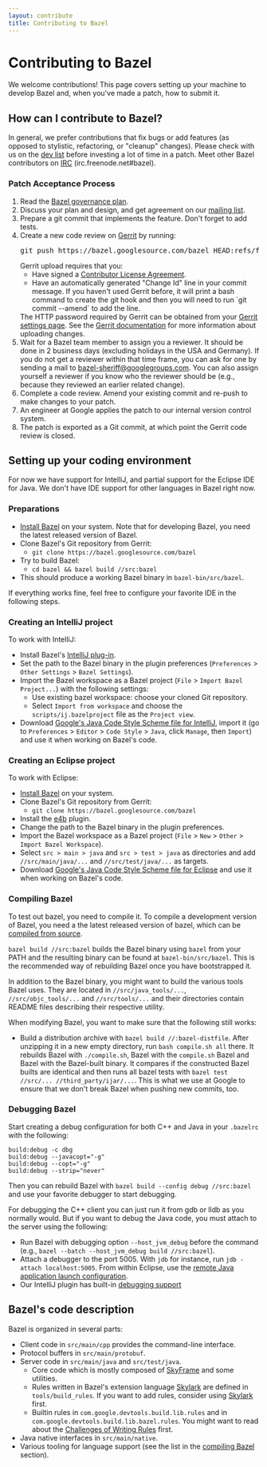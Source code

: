 ```yaml
---
layout: contribute
title: Contributing to Bazel
---
```


# Contributing to Bazel

<p class="lead">We welcome contributions! This page covers setting up your
machine to develop Bazel and, when you've made a patch, how to submit it.</p>

## How can I contribute to Bazel?

In general, we prefer contributions that fix bugs or add features (as opposed to
stylistic, refactoring, or "cleanup" changes). Please check with us on the
[dev list](https://groups.google.com/forum/#!forum/bazel-dev) before investing
a lot of time in a patch. Meet other Bazel contributors on [IRC](http://webchat.freenode.net)
(irc.freenode.net#bazel).

### Patch Acceptance Process

<!-- Our markdown parser doesn't support nested lists. -->
<ol>
<li>Read the <a href="governance.html">Bazel governance plan</a>.</li>
<li>Discuss your plan and design, and get agreement on our <a href="https://groups.google.com/forum/#!forum/bazel-dev">mailing list</a>.
<li>Prepare a git commit that implements the feature. Don't forget to add tests.
<li>Create a new code review on <a href="https://bazel-review.googlesource.com">Gerrit</a>
   by running:
   <pre>git push https://bazel.googlesource.com/bazel HEAD:refs/for/master</pre>
   Gerrit upload requires that you:
   <ul>
     <li>Have signed a
       <a href="https://cla.developers.google.com">Contributor License Agreement</a>.
     <li>Have an automatically generated "Change Id" line in your commit message.
       If you haven't used Gerrit before, it will print a bash command to create
       the git hook and then you will need to run `git commit --amend` to add the
       line.
   </ul>
   The HTTP password required by Gerrit can be obtained from your
   <a href="https://bazel-review.googlesource.com/#/settings/http-password">Gerrit settings page</a>.
   See the
   <a href="https://gerrit-review.googlesource.com/Documentation/user-upload.html">Gerrit documentation</a>
   for more information about uploading changes.
<li>Wait for a Bazel team member to assign you a reviewer.
   It should be done in 2 business days (excluding holidays in the USA and
   Germany). If you do not get a reviewer within that time frame, you can ask
   for one by sending a mail to
   <a href="mailto:bazel-sheriff@googlegroups.com">bazel-sheriff@googlegroups.com</a>.
   You can also assign yourself a reviewer if you know who the reviewer should
   be (e.g., because they reviewed an earlier related change).
<li>Complete a code review. Amend your existing commit and re-push to make
   changes to your patch.
<li>An engineer at Google applies the patch to our internal version control
   system.
<li>The patch is exported as a Git commit, at which point the Gerrit code review
   is closed.
</ol>

## Setting up your coding environment

For now we have support for IntelliJ, and partial support for the Eclipse IDE
for Java. We don't have IDE support for other languages in Bazel right now.

### Preparations

* [Install Bazel](https://bazel.build/versions/master/docs/install.html) on your system.
  Note that for developing Bazel, you need the latest released version of Bazel.
* Clone Bazel's Git repository from Gerrit:
  * `git clone https://bazel.googlesource.com/bazel`
* Try to build Bazel:
  * `cd bazel && bazel build //src:bazel`
* This should produce a working Bazel binary in `bazel-bin/src/bazel`.

If everything works fine, feel free to configure your favorite IDE in the following steps.

### Creating an IntelliJ project

To work with IntelliJ:

* Install Bazel's [IntelliJ plug-in](https://ij.bazel.build).
* Set the path to the Bazel binary in the plugin preferences (`Preferences` > `Other Settings` > `Bazel Settings`).
* Import the Bazel workspace as a Bazel project (`File` > `Import Bazel Project...`)
  with the following settings:
  * Use existing bazel workspace: choose your cloned Git repository.
  * Select `Import from workspace` and choose the `scripts/ij.bazelproject` file as the `Project view`.
* Download [Google's Java Code Style Scheme file for IntelliJ](https://github.com/google/styleguide/blob/gh-pages/intellij-java-google-style.xml),
  import it (go to `Preferences` > `Editor` > `Code Style` > `Java`, click `Manage`, then `Import`)
  and use it when working on Bazel's code.

### Creating an Eclipse project

To work with Eclipse:

* [Install Bazel](https://bazel.build/versions/master/docs/install.html) on your system.
* Clone Bazel's Git repository from Gerrit:
  * `git clone https://bazel.googlesource.com/bazel`
* Install the [e4b](https://github.com/bazelbuild/e4b) plugin.
* Change the path to the Bazel binary in the plugin preferences.
* Import the Bazel workspace as a Bazel project (`File` > `New` > `Other` >
  `Import Bazel Workspace`).
* Select `src > main > java` and `src > test > java` as directories and add
  `//src/main/java/...` and `//src/test/java/...` as targets.
* Download [Google's Java Code Style Scheme file for Eclipse](https://github.com/google/styleguide/blob/gh-pages/eclipse-java-google-style.xml) and use it when working on Bazel's code.

<a name="compile-bazel"></a>
### Compiling Bazel

To test out bazel, you need to compile it. To compile a development version of
Bazel, you need a the latest released version of bazel, which can be
[compiled from source](/versions/master/docs/install.html#compiling-from-source).

`bazel build //src:bazel` builds the Bazel binary using `bazel` from your PATH
and the resulting binary can be found at `bazel-bin/src/bazel`. This is the
recommended way of rebuilding Bazel once you have bootstrapped it.

In addition to the Bazel binary, you might want to build the various tools Bazel
uses. They are located in `//src/java_tools/...`, `//src/objc_tools/...` and
`//src/tools/...` and their directories contain README files describing their
respective utility.

When modifying Bazel, you want to make sure that the following still works:

* Build a distribution archive with `bazel build //:bazel-distfile`. After
  unzipping it in a new empty directory, run `bash compile.sh all` there.
  It rebuilds Bazel with `./compile.sh`, Bazel with the
  `compile.sh` Bazel and Bazel with the Bazel-built binary. It compares if the
  constructed Bazel builts are identical and then runs all bazel tests with
  `bazel test //src/... //third_party/ijar/...`. This is what we use at Google
  to ensure that we don't break Bazel when pushing new commits, too.

### Debugging Bazel

Start creating a debug configuration for both C++ and Java in your `.bazelrc`
with the following:

```
build:debug -c dbg
build:debug --javacopt="-g"
build:debug --copt="-g"
build:debug --strip="never"
```

Then you can rebuild Bazel with `bazel build --config debug //src:bazel` and use
your favorite debugger to start debugging.

For debugging the C++ client you can just run it from gdb or lldb as you normally would.
But if you want to debug the Java code, you must attach to the server using the following:

* Run Bazel with debugging option `--host_jvm_debug` before the
  command (e.g., `bazel --batch --host_jvm_debug build //src:bazel`).
* Attach a debugger to the port 5005. With `jdb` for instance,
  run `jdb -attach localhost:5005`. From within Eclipse, use the
  [remote Java application launch
  configuration](http://help.eclipse.org/luna/index.jsp?topic=%2Forg.eclipse.jdt.doc.user%2Ftasks%2Ftask-remotejava_launch_config.htm).
* Our IntelliJ plugin has built-in
  [debugging support](https://ij.bazel.build/docs/run-configurations.html)

## Bazel's code description

Bazel is organized in several parts:

* Client code in `src/main/cpp` provides the command-line interface.
* Protocol buffers in `src/main/protobuf`.
* Server code in `src/main/java` and `src/test/java`.
  * Core code which is mostly composed of [SkyFrame](designs/skyframe.html) and some
    utilities.
  * Rules written in Bazel's extension language
    [Skylark](docs/skylark/index.html) are defined in `tools/build_rules`. If
    you want to add rules, consider using [Skylark](docs/skylark/index.html)
    first.
  * Builtin rules in `com.google.devtools.build.lib.rules` and in
    `com.google.devtools.build.lib.bazel.rules`. You might want to read about
    the [Challenges of Writing Rules](docs/rule-challenges.html) first.
* Java native interfaces in `src/main/native`.
* Various tooling for language support (see the list in the
  [compiling Bazel](#compile-bazel) section).
